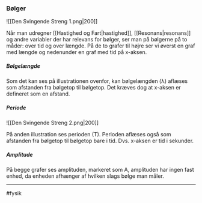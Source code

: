 ### Bølger

![[Den Svingende Streng 1.png|200]]
 
 Når man udregner [[Hastighed og Fart|hastighed]], [[Resonans|resonans]] og andre variabler der har relevans for bølger, ser man på bølgerne på to måder: over tid og over længde. På de to grafer til højre ser vi øverst en graf med længde og nedenunder en graf med tid på x-aksen.

##### Bølgelængde

Som det kan ses på illustrationen ovenfor, kan bølgelængden (λ) aflæses som afstanden fra bølgetop til bølgetop. Det kræves dog at x-aksen er defineret som en afstand.

##### Periode

![[Den Svingende Streng 2.png|200]]

På anden illustration ses perioden (T). Perioden aflæses også som afstanden fra bølgetop til bølgetop bare i tid. Dvs. x-aksen er tid i sekunder.

##### Amplitude
 På begge grafer ses amplituden, markeret som A, amplituden har ingen fast enhed, da enheden afhænger af hvilken slags bølge man måler.


---
#fysik